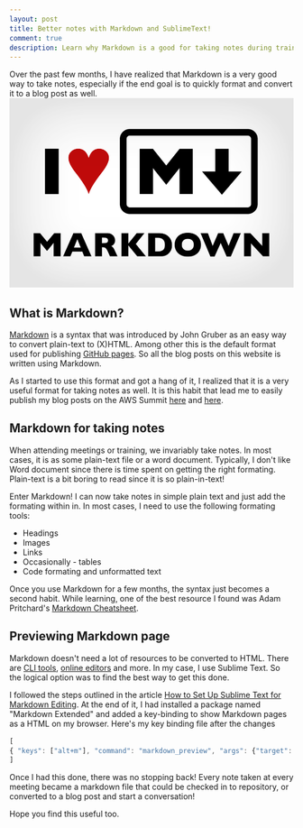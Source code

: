 ```yaml
---
layout: post
title: Better notes with Markdown and SublimeText!
comment: true
description: Learn why Markdown is a good for taking notes during trainings and meetings and plugins for Sublime Text2+Markdown integration. It's very good for converting to blog posts with Github pages as well.
---
```


Over the past few months, I have realized that Markdown is a very good way to take notes, especially if the end goal is to quickly format and convert it to a blog post as well. 
![i love markdown](/images/markdown.png)

## What is Markdown?
[Markdown](https://daringfireball.net/projects/markdown/) is a syntax that was introduced by John Gruber as an easy way to convert plain-text to (X)HTML. Among other this is the default format used for publishing [GitHub pages](https://pages.github.com/). So all the blog posts on this website is written using Markdown.

As I started to use this format and got a hang of it, I realized that it is a very useful format for taking notes as well. It is this habit that lead me to easily publish my blog posts on the AWS Summit [here](https://akshayranganath.github.io/AWSSummit-SFO-Day1-Notes/) and [here](https://akshayranganath.github.io/AWSSummit-SFO-Day2-Keynote-Notes/).

## Markdown for taking notes
When attending meetings or training, we invariably take notes. In most cases, it is as some plain-text file or a word document. Typically, I don't like Word document since there is time spent on getting the right formating. Plain-text is a bit boring to read since it is so plain-in-text!

Enter Markdown! I can now take notes in simple plain text and just add the formating within in. In most cases, I need to use the following formating tools:

* Headings
* Images
* Links
* Occasionally - tables
* Code formating and unformatted text

Once you use Markdown for a few months, the syntax just becomes a second habit. While learning, one of the best resource I found was Adam Pritchard's [Markdown Cheatsheet](https://github.com/adam-p/markdown-here/wiki/Markdown-Cheatsheet).

## Previewing Markdown page
Markdown doesn't need a lot of resources to be converted to HTML. There are [CLI tools](https://github.com/showdownjs/showdown), [online editors](http://dillinger.io/) and more. In my case, I use Sublime Text. So the logical option was to find the best way to get this done.

I followed the steps outlined in the article [How to Set Up Sublime Text for Markdown Editing](http://plaintext-productivity.net/2-04-how-to-set-up-sublime-text-for-markdown-editing.html). At the end of it, I had installed a package named "Markdown Extended" and added a key-binding to show Markdown pages as a HTML on my browser. Here's my key binding file after the changes

```javascript
[
{ "keys": ["alt+m"], "command": "markdown_preview", "args": {"target": "browser", "parser":"markdown"} }
]
```

Once I had this done, there was no stopping back! Every note taken at every meeting became a markdown file that could be checked in to repository, or converted to a blog post and start a conversation!

Hope you find this useful too.